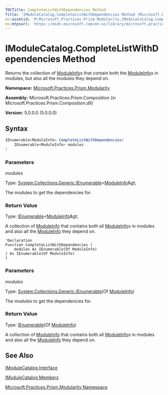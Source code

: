 ```yaml
---
TOCTitle: CompleteListWithDependencies Method
Title: 'IModuleCatalog.CompleteListWithDependencies Method (Microsoft.Practices.Prism.Modularity)'
ms:assetid: 'M:Microsoft.Practices.Prism.Modularity.IModuleCatalog.CompleteListWithDependencies(System.Collections.Generic.IEnumerable{Microsoft.Practices.Prism.Modularity.ModuleInfo})'
ms:mtpsurl: 'https://msdn.microsoft.com/en-us/library/microsoft.practices.prism.modularity.imodulecatalog.completelistwithdependencies(v=pandp.50)'
---
```


# IModuleCatalog.CompleteListWithDependencies Method

Returns the collection of [ModuleInfo](https://msdn.microsoft.com/en-us/library/microsoft.practices.prism.modularity.moduleinfo(v=pandp.50))s that contain both the [ModuleInfo](https://msdn.microsoft.com/en-us/library/microsoft.practices.prism.modularity.moduleinfo(v=pandp.50))s in modules, but also all the modules they depend on.

**Namespace:** [Microsoft.Practices.Prism.Modularity](https://msdn.microsoft.com/en-us/library/microsoft.practices.prism.modularity(v=pandp.50))

**Assembly:** Microsoft.Practices.Prism.Composition (in Microsoft.Practices.Prism.Composition.dll)

**Version:** 5.0.0.0 (5.0.0.0)

## Syntax

```C#
IEnumerable<ModuleInfo> CompleteListWithDependencies(
	IEnumerable<ModuleInfo> modules
)
```


### Parameters

*modules* 

Type: [System.Collections.Generic.IEnumerable](http://msdn.microsoft.com/en-us/library/9eekhta0)&lt;[ModuleInfo](https://msdn.microsoft.com/en-us/library/microsoft.practices.prism.modularity.moduleinfo(v=pandp.50))&gt;

The modules to get the dependencies for.

### Return Value

Type: [IEnumerable](http://msdn.microsoft.com/en-us/library/9eekhta0)&lt;[ModuleInfo](https://msdn.microsoft.com/en-us/library/microsoft.practices.prism.modularity.moduleinfo(v=pandp.50))&gt;

A collection of [ModuleInfo](https://msdn.microsoft.com/en-us/library/microsoft.practices.prism.modularity.moduleinfo(v=pandp.50)) that contains both all [ModuleInfo](https://msdn.microsoft.com/en-us/library/microsoft.practices.prism.modularity.moduleinfo(v=pandp.50))s in modules and also all the [ModuleInfo](https://msdn.microsoft.com/en-us/library/microsoft.practices.prism.modularity.moduleinfo(v=pandp.50)) they depend on.

```VB
'Declaration
Function CompleteListWithDependencies ( 
	modules As IEnumerable(Of ModuleInfo)
) As IEnumerable(Of ModuleInfo)
)
```


### Parameters

*modules* 

Type: [System.Collections.Generic.IEnumerable](http://msdn.microsoft.com/en-us/library/9eekhta0)(Of [ModuleInfo](https://msdn.microsoft.com/en-us/library/microsoft.practices.prism.modularity.moduleinfo(v=pandp.50)))

The modules to get the dependencies for.

### Return Value

Type: [IEnumerable](http://msdn.microsoft.com/en-us/library/9eekhta0)(Of [ModuleInfo](https://msdn.microsoft.com/en-us/library/microsoft.practices.prism.modularity.moduleinfo(v=pandp.50)))

A collection of [ModuleInfo](https://msdn.microsoft.com/en-us/library/microsoft.practices.prism.modularity.moduleinfo(v=pandp.50)) that contains both all [ModuleInfo](https://msdn.microsoft.com/en-us/library/microsoft.practices.prism.modularity.moduleinfo(v=pandp.50))s in modules and also all the [ModuleInfo](https://msdn.microsoft.com/en-us/library/microsoft.practices.prism.modularity.moduleinfo(v=pandp.50)) they depend on.

## See Also

[IModuleCatalog Interface](https://msdn.microsoft.com/en-us/library/microsoft.practices.prism.modularity.imodulecatalog(v=pandp.50))

[IModuleCatalog Members](https://msdn.microsoft.com/en-us/library/microsoft.practices.prism.modularity.imodulecatalog_members(v=pandp.50))

[Microsoft.Practices.Prism.Modularity Namespace](https://msdn.microsoft.com/en-us/library/microsoft.practices.prism.modularity(v=pandp.50))
